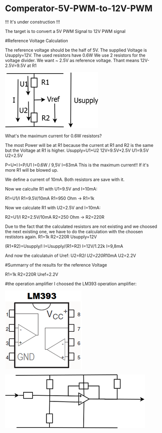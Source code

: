 # Comperator-5V-PWM-to-12V-PWM

!!! It's under construction !!!

The target is to convert a 5V PWM Signal to 12V PWM signal


#Reference Voltage Calculation

The reference voltage should be the half of 5V.
The supplied Voltage is Usupply=12V.
The used resistors have 0.6W
We use 2 resistors for the voltage divider.
We want ~ 2.5V as reference voltage. Thant means 12V-2.5V=9.5V at R1

![the circuit](https://github.com/InTheCar/Comperator-5V-PWM-to-12V-PWM/blob/main/pictures/Reference%20Voltage.png)

What's the maximum current for 0.6W resistors?

The most Power will be at R1 because the current at R1 and R2 is the same but the Voltage at R1 is higher.
Usupply=U1+U2
12V=9.5V+2.5V
U1=9.5V
U2=2.5V

P=U*I
I=P/U1
I=0.6W / 9,5V
I=63mA
This is the maximum current!! If it's more R1 will be blowed up.

We define a current of 10mA. Both resistors are save with it.

Now we calculte R1 with U1=9.5V and I=10mA:

R1=U1/I
R1=9.5V/10mA
R1=950 Ohm
->
R1=1k

Now we calculate R1 with U2=2.5V and I=10mA:

R2=U1/I
R2=2.5V/10mA
R2=250 Ohm
->
R2=220R

Due to the fact that the calculated resistors are not existing and we choosed the next existing one, we have to do the calculation with the choosen restistors again.
R1=1k
R2=220R
Usupply=12V

(R1+R2)=Usupply/I
I=Usupply/(R1+R2)
I=12V/1.22k
I=9,8mA

And now the calculatuin of Uref:
U2=R2*I
U2=220R*10mA
U2=2.2V


#Summarry of the results for the reference Voltage

R1=1k
R2=220R
Uref=2.2V

#the operation amplifier
I choosed the LM393 operation amplifier:

![LM393](https://github.com/InTheCar/Comperator-5V-PWM-to-12V-PWM/blob/main/pictures/LM393.png)



![the circuit](https://github.com/InTheCar/Comperator-5V-PWM-to-12V-PWM/blob/main/pictures/the%20circuit.png)